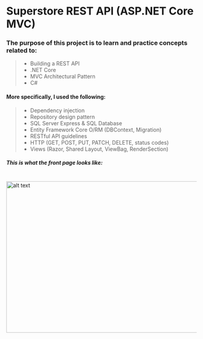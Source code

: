 # Superstore REST API (ASP.NET Core MVC)

### The purpose of this project is to learn and practice concepts related to:
> - Building a REST API
> - .NET Core
> - MVC Architectural Pattern
> - C#
#### More specifically, I used the following:
> - Dependency injection
> - Repository design pattern
> - SQL Server Express & SQL Database
> - Entity Framework Core O/RM (DBContext, Migration)
> - RESTful API guidelines
> - HTTP (GET, POST, PUT, PATCH, DELETE, status codes)
> - Views (Razor, Shared Layout, ViewBag, RenderSection)

##### This is what the front page looks like:
<br>
<img src="https://raw.githubusercontent.com/EddieLin1/Superstore-ASP.NET-MVC/main/MvcStore/img/buy%20page.PNG" alt="alt text" width="600" height="400">
<br>
<br>
